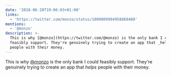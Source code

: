 ```yaml
---
date: '2018-06-20T19:06:03+01:00'
links:
  - 'https://twitter.com/monzo/status/1009009994958868480'
mentions:
  - '@monzo'
description: >-
  This is why [@monzo](https://twitter.com/@monzo) is the only bank I could
  feasibly support. They're genuinely trying to create an app that _helps_
  people with their money.
---
```

This is why [@monzo](https://twitter.com/@monzo) is the only bank I could feasibly support. They're genuinely trying to create an app that _helps_ people with their money. 
